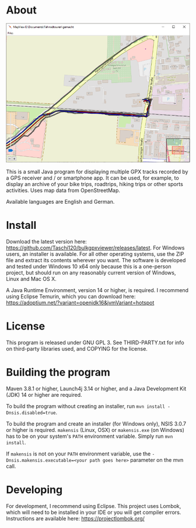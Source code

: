 # About

![Screenshot](https://github.com/Taschi120/bulkgpxviewer/blob/master/github-resources/screenshot_01.png?raw=true)

This is a small Java program for displaying multiple GPX tracks recorded by a GPS receiver and / or smartphone app. It can be used, for example, to display an archive of your bike trips, roadtrips, hiking trips or other sports activities. Uses map data from OpenStreetMap.

Available languages are English and German.

# Install

Download the latest version here: https://github.com/Taschi120/bulkgpxviewer/releases/latest. For Windows users, an installer is available. For all other operating systems, use the ZIP file and extract its contents wherever you want. The software is developed and tested under Windows 10 x64 only because this is a one-person project, but should run on any reasonably current version of Windows, Linux and Mac OS X.

A Java Runtime Environment, version 14 or higher, is required. I recommend using Eclipse Temurin, which you can download here: https://adoptium.net/?variant=openjdk16&jvmVariant=hotspot

# License

This program is released under GNU GPL 3. See THIRD-PARTY.txt for info on third-party libraries used, and COPYING for the license.

# Building the program

Maven 3.8.1 or higher, Launch4j 3.14 or higher, and a Java Development Kit (JDK) 14 or higher are required.

To build the program without creating an installer, run `mvn install -Dnsis.disabled=true`.

To build the program and create an installer (for Windows only), NSIS 3.0.7 or higher is required. `makensis` (Linux, OSX) or `makensis.exe` (on Windows) has to be on your system's `PATH` environment variable. Simply run `mvn install`.

If `makensis` is not on your `PATH` environment variable, use the `-Dnsis.makensis.executable=<your path goes here>` parameter on the mvn call.

# Developing

For development, I recommend using Eclipse. This project uses Lombok, which will need to be installed in your IDE or you will get compiler errors. Instructions are available here: https://projectlombok.org/

